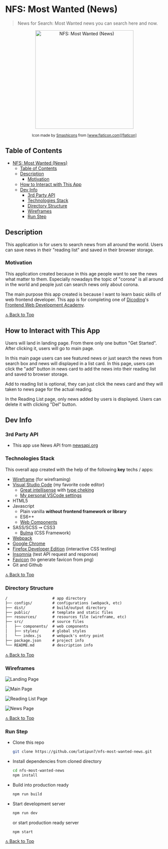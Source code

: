 # NFS: Most Wanted (News)

> News for Search: Most Wanted news you can search here and now.

<div align="center">
  <img
    src="resources/news.svg"
    alt="NFS: Most Wanted (News)"
    title="NFS: Most Wanted (News)"
    height="313px"
  />

<small>Icon made by [Smashicons][smashicon-news] from [www.flaticon.com][flaticon]</small>

</div>

## Table of Contents

- [NFS: Most Wanted (News)](#nfs-most-wanted-news)
  - [Table of Contents](#table-of-contents)
  - [Description](#description)
    - [Motivation](#motivation)
  - [How to Interact with This App](#how-to-interact-with-this-app)
  - [Dev Info](#dev-info)
    - [3rd Party API](#3rd-party-api)
    - [Technologies Stack](#technologies-stack)
    - [Directory Structure](#directory-structure)
    - [Wireframes](#wireframes)
    - [Run Step](#run-step)

## Description

This application is for users to search news from all around the world.
Users can save news in their "reading list" and saved in their browser storage.

### Motivation

This application created because in this age people want to see the news
what matter to them. Especially nowadays the topic of "corona" is all around
in the world and people just can search news only about corona.

The main purpose this app created is because I want to learn basic skills
of web frontend developer. This app is for completing one of [Dicoding][diconding]'s
[Frontend Web Development Academy][bfwd].

[🔝 Back to Top][top]

## How to Interact with This App

Users will land in landing page. From there only one button "Get Started".
After clicking it, users will go to main page.

In this main page users can see featured news or just search the news from
search box and news will displayed in a list card. In this page, users can click
the "add" button in news card to add the news into their reading list
and saved to browser storage.

Add to reading list is optional, they can just click the news card and they will
taken to news page for the actual reading.

In the Reading List page, only news added by users is displayed.
Users can delete it with clicking "Del" button.

## Dev Info

### 3rd Party API

- This app use News API from [newsapi.org][newsapi]

### Technologies Stack

This overall app created with the help of the following **key** techs / apps:

- [Wireframe][wireframe] (for wireframing)
- [Visual Studio Code][vsc] (my favorite code editor)
  - [Great intellisense][vsc-type-intel] with [type cheking][ts-jsdoc]
  - [My personal VSCode settings][vsc-settings]
- HTML5
- Javascript
  - Plain vanilla **without frontend framework or library**
  - ES6++
  - [Web Components][web-components]
- SASS/SCSS ➞ CSS3
  - [Bulma][bulma] (CSS Framework)
- [Webpack][webpack]
- [Google Chrome][chrome]
- [Firefox Developer Edition][firefox] (interactive CSS testing)
- [Insomnia][insomnia] (test API request and response)
- [Favicon][favicon] (to generate favicon from png)
- Git and Github

[🔝 Back to Top][top]

### Directory Structure

<!-- prettier-ignore -->
```md
/                    # app directory
├── configs/         # configurations (webpack, etc)
├── dist/            # build/output directory
├── public/          # template and static files
├── resources/       # resources file (wireframe, etc)
├── src/             # source files
│   ├── components/  # web components
│   ├── styles/      # global styles
│   └── index.js     # webpack's entry point
├── package.json     # project info
└── README.md        # description info
```

[🔝 Back to Top][top]

### Wireframes

![Landing Page][landing-page]

![Main Page][main-page]

![Reading List Page][reading-page]

![News Page][news-page]

[🔝 Back to Top][top]

### Run Step

- Clone this repo

  ```bash
  git clone https://github.com/latipun7/nfs-most-wanted-news.git
  ```

- Install dependencies from cloned directory

  ```bash
  cd nfs-most-wanted-news
  npm install
  ```

- Build into production ready

  ```bash
  npm run build
  ```

- Start development server

  ```bash
  npm run dev
  ```

  or start production ready server

  ```bash
  npm start
  ```

[🔝 Back to Top][top]

<!-- References -->

[top]: #nfs-most-wanted-news "top"
[newsapi]: https://newsapi.org/docs/get-started "News API"
[web-components]: https://developer.mozilla.org/en-US/docs/Web/Web_Components "Web Components | MDN"
[vsc-settings]: https://www.notion.so/Editor-Settings-b991e0e781fc40cfa26feaef1d849fd1 "LS' Personal VSCode Settings"
[flaticon]: https://www.flaticon.com/ "Flaticon"
[smashicon-news]: https://www.flaticon.com/authors/smashicons "Smashicons"
[favicon]: https://favicon.io/ "favicon"
[insomnia]: https://insomnia.rest/ "Insomnia Client"
[firefox]: https://www.mozilla.org/en-US/firefox/developer/ "Firefox Developer Edition"
[chrome]: https://www.google.com/chrome/ "Google Chrome"
[vsc]: https://code.visualstudio.com/ "Visual Studio Code"
[webpack]: https://webpack.js.org/ "Webpack"
[ts-jsdoc]: https://www.typescriptlang.org/docs/handbook/type-checking-javascript-files.html#jsdoc-types-are-used-for-type-information "Typescript JSDoc"
[vsc-type-intel]: https://code.visualstudio.com/docs/nodejs/working-with-javascript#_typings-and-automatic-type-acquisition "VSCode Automatic Type Acquisition"
[diconding]: https://www.dicoding.com/ "Dicoding Academy"
[bfwd]: https://www.dicoding.com/academies/163 "Learning Fundamental Front-End Web Development"
[wireframe]: https://wireframe.cc/ "Wireframe"
[landing-page]: resources/wireframes/1-Landing-Page.png "Landing Page"
[main-page]: resources/wireframes/2-Main-Page.png "Main Page"
[reading-page]: resources/wireframes/3-Reading-List-Page.png "Reading List Page"
[news-page]: resources/wireframes/4-News-Page.png "News Page"
[bulma]: https://bulma.io/ "Bulma CSS Framework"
